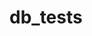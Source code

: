 <!-- generated by markdown-notes-tree -->

# db_tests

<!-- optional markdown-notes-tree directory description starts here -->

<!-- optional markdown-notes-tree directory description ends here -->


